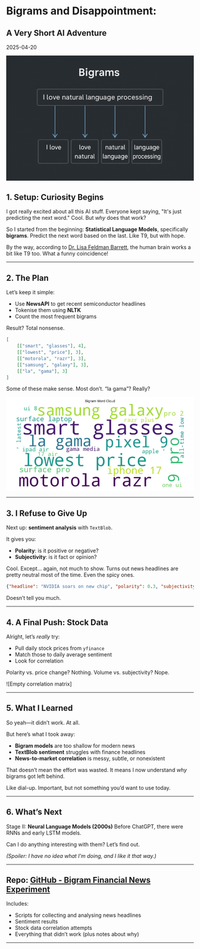 # Bigrams and Disappointment: 
## A Very Short AI Adventure

2025-04-20 

![alt text](Bigrams.png)

## 1. Setup: Curiosity Begins

I got really excited about all this AI stuff. Everyone kept saying, "It's just predicting the next word." Cool. But *why* does that work?

So I started from the beginning: **Statistical Language Models**, specifically **bigrams**. Predict the next word based on the last. Like T9, but with hope.

By the way, according to [Dr. Lisa Feldman Barrett](https://www.youtube.com/watch?v=rCtvAvZtJyE), the human brain works a bit like T9 too. What a funny coincidence!


---

## 2. The Plan

Let’s keep it simple:

* Use **NewsAPI** to get recent semiconductor headlines
* Tokenise them using **NLTK**
* Count the most frequent bigrams

Result? Total nonsense.


```json
[  
    [["smart", "glasses"], 4],
    [["lowest", "price"], 3],
    [["motorola", "razr"], 3],
    [["samsung", "galaxy"], 3],
    [["la", "gama"], 3]
]
```


Some of these make sense. Most don’t. “la gama”? Really?

![alt text](bigram_word_cloud.png)



---

## 3. I Refuse to Give Up

Next up: **sentiment analysis** with `TextBlob`.

It gives you:

* **Polarity**: is it positive or negative?
* **Subjectivity**: is it fact or opinion?

Cool. Except… again, not much to show. Turns out news headlines are pretty neutral most of the time. Even the spicy ones.

```json
{"headline": "NVIDIA soars on new chip", "polarity": 0.3, "subjectivity": 0.5}
```

Doesn’t tell you much.

---

## 4. A Final Push: Stock Data

Alright, let’s *really* try:

* Pull daily stock prices from `yfinance`
* Match those to daily average sentiment
* Look for correlation

Polarity vs. price change? Nothing. Volume vs. subjectivity? Nope.

!\[Empty correlation matrix]

---

## 5. What I Learned

So yeah—it didn’t work. At all.

But here’s what I took away:

* **Bigram models** are too shallow for modern news
* **TextBlob sentiment** struggles with finance headlines
* **News-to-market correlation** is messy, subtle, or nonexistent

That doesn’t mean the effort was wasted. It means I now understand *why* bigrams got left behind.

Like dial-up. Important, but not something you’d want to use today.

---

## 6. What’s Next

Stage II: **Neural Language Models (2000s)** Before ChatGPT, there were RNNs and early LSTM models.

Can I do anything interesting with them? Let’s find out.

*(Spoiler: I have no idea what I’m doing, and I like it that way.)*

---

## Repo: [GitHub - Bigram Financial News Experiment](https://github.com/med4kat/financial-event-detection-bigrams)

Includes:

* Scripts for collecting and analysing news headlines
* Sentiment results
* Stock data correlation attempts
* Everything that didn’t work (plus notes about why)

---
